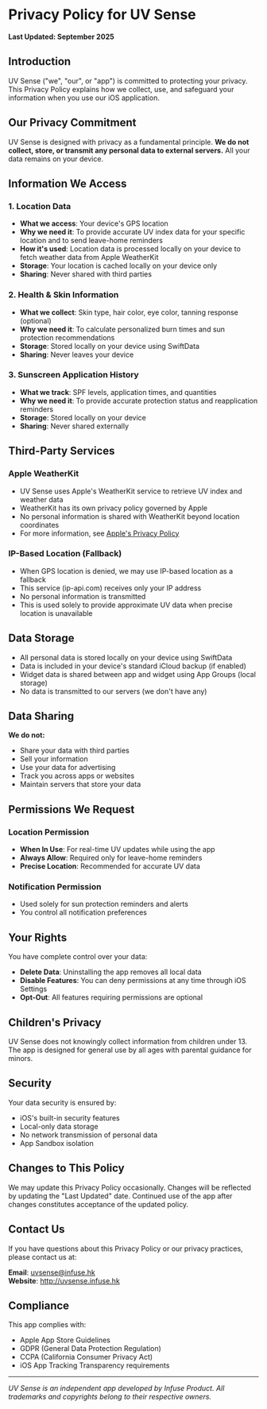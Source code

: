 # Privacy Policy for UV Sense

**Last Updated: September 2025**

## Introduction

UV Sense ("we", "our", or "app") is committed to protecting your privacy. This Privacy Policy explains how we collect, use, and safeguard your information when you use our iOS application.

## Our Privacy Commitment

UV Sense is designed with privacy as a fundamental principle. **We do not collect, store, or transmit any personal data to external servers.** All your data remains on your device.

## Information We Access

### 1. Location Data
- **What we access**: Your device's GPS location
- **Why we need it**: To provide accurate UV index data for your specific location and to send leave-home reminders
- **How it's used**: Location data is processed locally on your device to fetch weather data from Apple WeatherKit
- **Storage**: Your location is cached locally on your device only
- **Sharing**: Never shared with third parties

### 2. Health & Skin Information
- **What we collect**: Skin type, hair color, eye color, tanning response (optional)
- **Why we need it**: To calculate personalized burn times and sun protection recommendations
- **Storage**: Stored locally on your device using SwiftData
- **Sharing**: Never leaves your device

### 3. Sunscreen Application History
- **What we track**: SPF levels, application times, and quantities
- **Why we need it**: To provide accurate protection status and reapplication reminders
- **Storage**: Stored locally on your device
- **Sharing**: Never shared externally

## Third-Party Services

### Apple WeatherKit
- UV Sense uses Apple's WeatherKit service to retrieve UV index and weather data
- WeatherKit has its own privacy policy governed by Apple
- No personal information is shared with WeatherKit beyond location coordinates
- For more information, see [Apple's Privacy Policy](https://www.apple.com/privacy/)

### IP-Based Location (Fallback)
- When GPS location is denied, we may use IP-based location as a fallback
- This service (ip-api.com) receives only your IP address
- No personal information is transmitted
- This is used solely to provide approximate UV data when precise location is unavailable

## Data Storage

- All personal data is stored locally on your device using SwiftData
- Data is included in your device's standard iCloud backup (if enabled)
- Widget data is shared between app and widget using App Groups (local storage)
- No data is transmitted to our servers (we don't have any)

## Data Sharing

**We do not:**
- Share your data with third parties
- Sell your information
- Use your data for advertising
- Track you across apps or websites
- Maintain servers that store your data

## Permissions We Request

### Location Permission
- **When In Use**: For real-time UV updates while using the app
- **Always Allow**: Required only for leave-home reminders
- **Precise Location**: Recommended for accurate UV data

### Notification Permission
- Used solely for sun protection reminders and alerts
- You control all notification preferences

## Your Rights

You have complete control over your data:
- **Delete Data**: Uninstalling the app removes all local data
- **Disable Features**: You can deny permissions at any time through iOS Settings
- **Opt-Out**: All features requiring permissions are optional

## Children's Privacy

UV Sense does not knowingly collect information from children under 13. The app is designed for general use by all ages with parental guidance for minors.

## Security

Your data security is ensured by:
- iOS's built-in security features
- Local-only data storage
- No network transmission of personal data
- App Sandbox isolation

## Changes to This Policy

We may update this Privacy Policy occasionally. Changes will be reflected by updating the "Last Updated" date. Continued use of the app after changes constitutes acceptance of the updated policy.

## Contact Us

If you have questions about this Privacy Policy or our privacy practices, please contact us at:

**Email**: uvsense@infuse.hk  
**Website**: http://uvsense.infuse.hk

## Compliance

This app complies with:
- Apple App Store Guidelines
- GDPR (General Data Protection Regulation)
- CCPA (California Consumer Privacy Act)
- iOS App Tracking Transparency requirements

---

*UV Sense is an independent app developed by Infuse Product. All trademarks and copyrights belong to their respective owners.*
